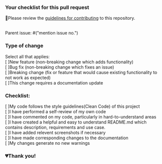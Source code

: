 ### Your checklist for this pull request
🚨Please review the [guidelines for contributing](https://github.com/sanscript-tech/hacking-tools-scripts/issues/130) to this repository.<br><br>

Parent issue: #("mention issue no.")<br>

### Type of change

Select all that applies:<br>
[ ]New feature (non-breaking change which adds functionality)<br>
[ ]Bug fix (non-breaking change which fixes an issue)<br>
[ ]Breaking change (fix or feature that would cause existing functionality to not work as expected)<br>
[ ]This change requires a documentation update<br>

### Checklist:

[ ]My code follows the style guidelines(Clean Code) of this project<br>
[ ]I have performed a self-review of my own code<br>
[ ]I have commented on my code, particularly in hard-to-understand areas<br>
[ ]I have created a helpful and easy to understand README.md which contains description, requirements and use case.<br>
[ ]I have added relevent screenshots if necessary<br>
[ ]I have made corresponding changes to the documentation<br>
[ ]My changes generate no new warnings<br>

### 💔Thank you!
